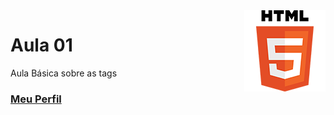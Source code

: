 <img align="right" src="../../../img/html.png" width="130"/>

# Aula 01
Aula Básica sobre as tags


### [Meu Perfil](http://phstefen.github.io/)
